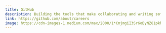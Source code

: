 ```yaml
---
title: GitHub
description: Building the tools that make collaborating and writing software easier for everyone
link: https://github.com/about/careers
image: https://cdn-images-1.medium.com/max/2000/1*CmjmgiI3Sr6oByNZ81pkhQ.jpeg
---
```


